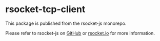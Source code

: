 # rsocket-tcp-client

This package is published from the rsocket-js monorepo.

Please refer to rsocket-js on [GitHub](https://github.com/rsocket/rsocket-js) or [rsocket.io](https://rsocket.io) for more information.